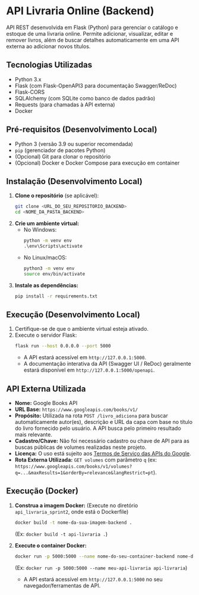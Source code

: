 # API Livraria Online (Backend)

API REST desenvolvida em Flask (Python) para gerenciar o catálogo e estoque de uma livraria online. Permite adicionar, visualizar, editar e remover livros, além de buscar detalhes automaticamente em uma API externa ao adicionar novos títulos.

## Tecnologias Utilizadas

* Python 3.x
* Flask (com Flask-OpenAPI3 para documentação Swagger/ReDoc)
* Flask-CORS
* SQLAlchemy (com SQLite como banco de dados padrão)
* Requests (para chamadas à API externa)
* Docker

## Pré-requisitos (Desenvolvimento Local)

* Python 3 (versão 3.9 ou superior recomendada)
* `pip` (gerenciador de pacotes Python)
* (Opcional) Git para clonar o repositório
* (Opcional) Docker e Docker Compose para execução em container

## Instalação (Desenvolvimento Local)

1.  **Clone o repositório** (se aplicável):
    ```bash
    git clone <URL_DO_SEU_REPOSITORIO_BACKEND>
    cd <NOME_DA_PASTA_BACKEND>  
    ```
2.  **Crie um ambiente virtual:**
    * No Windows:
        ```cmd
        python -m venv env
        .\env\Scripts\activate
        ```
    * No Linux/macOS:
        ```bash
        python3 -m venv env
        source env/bin/activate
        ```
3.  **Instale as dependências:**
    ```bash
    pip install -r requirements.txt
    ```

## Execução (Desenvolvimento Local)

1.  Certifique-se de que o ambiente virtual esteja ativado.
2.  Execute o servidor Flask:
    ```bash
    flask run --host 0.0.0.0 --port 5000
    ```
    * A API estará acessível em `http://127.0.0.1:5000`.
    * A documentação interativa da API (Swagger UI / ReDoc) geralmente estará disponível em `http://127.0.0.1:5000/openapi`.

## API Externa Utilizada

* **Nome:** Google Books API
* **URL Base:** `https://www.googleapis.com/books/v1/`
* **Propósito:** Utilizada na rota `POST /livro_adiciona` para buscar automaticamente autor(es), descrição e URL da capa com base no título do livro fornecido pelo usuário. A API busca pelo primeiro resultado mais relevante.
* **Cadastro/Chave:** Não foi necessário cadastro ou chave de API para as buscas públicas de volumes realizadas neste projeto.
* **Licença:** O uso está sujeito aos [Termos de Serviço das APIs do Google](https://developers.google.com/terms/).
* **Rota Externa Utilizada:** `GET volumes` com parâmetro `q` (ex: `https://www.googleapis.com/books/v1/volumes?q=...&maxResults=1&orderBy=relevance&langRestrict=pt`).

## Execução (Docker)

1.  **Construa a imagem Docker:** (Execute no diretório `api_livraria_sprint2`, onde está o Dockerfile)
    ```bash
    docker build -t nome-da-sua-imagem-backend .
    ```
    (Ex: `docker build -t api-livraria .`)

2.  **Execute o container Docker:**
    ```bash
    docker run -p 5000:5000 --name nome-do-seu-container-backend nome-da-sua-imagem-backend
    ```
    (Ex: `docker run -p 5000:5000 --name meu-api-livraria api-livraria`)
    * A API estará acessível em `http://127.0.0.1:5000` no seu navegador/ferramentas de API.
